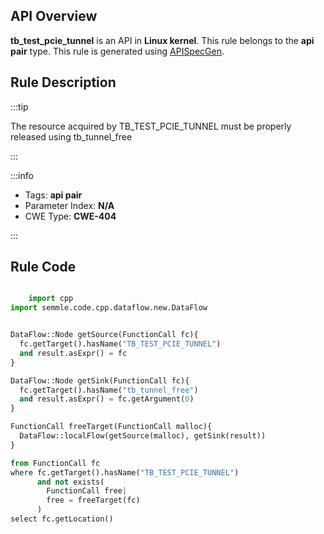 ---
---


## API Overview
**tb_test_pcie_tunnel** is an API in **Linux kernel**. This rule belongs to the **api pair** type. This rule is generated using [APISpecGen](../../tools/APISpecGen).
## Rule Description

:::tip

The resource acquired by TB_TEST_PCIE_TUNNEL must be properly released using tb_tunnel_free

:::

:::info

- Tags: **api pair**
- Parameter Index: **N/A**
- CWE Type: **CWE-404**

:::

## Rule Code
```python

    import cpp
import semmle.code.cpp.dataflow.new.DataFlow


DataFlow::Node getSource(FunctionCall fc){
  fc.getTarget().hasName("TB_TEST_PCIE_TUNNEL")
  and result.asExpr() = fc
}

DataFlow::Node getSink(FunctionCall fc){
  fc.getTarget().hasName("tb_tunnel_free")
  and result.asExpr() = fc.getArgument(0)
}

FunctionCall freeTarget(FunctionCall malloc){
  DataFlow::localFlow(getSource(malloc), getSink(result))
}

from FunctionCall fc
where fc.getTarget().hasName("TB_TEST_PCIE_TUNNEL")
      and not exists(
        FunctionCall free| 
        free = freeTarget(fc)
      )
select fc.getLocation()

    
```